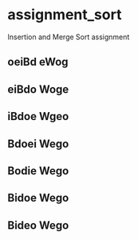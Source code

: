 # assignment_sort
Insertion and Merge Sort assignment

## oeiBd eWog
## eiBdo Woge
## iBdoe Wgeo
## Bdoei Wego
## Bodie Wego
## Bidoe Wego
## Bideo Wego
